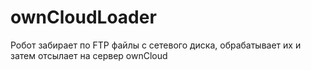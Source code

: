 # ownCloudLoader
Робот забирает по FTP файлы с сетевого диска, обрабатывает их и затем отсылает на сервер ownCloud
